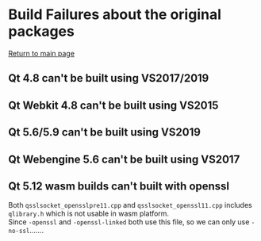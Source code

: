 # Build Failures about the original packages

[Return to main page](index.md)

## Qt 4.8 can't be built using VS2017/2019

## Qt Webkit 4.8 can't be built using VS2015

## Qt 5.6/5.9 can't be built using VS2019

## Qt Webengine 5.6 can't be built using VS2017

## Qt 5.12 wasm builds can't built with openssl

Both `qsslsocket_opensslpre11.cpp` and `qsslsocket_openssl11.cpp` includes `qlibrary.h` which is not usable in wasm platform.  
Since `-openssl` and `-openssl-linked` both use this file, so we can only use `-no-ssl`.......
